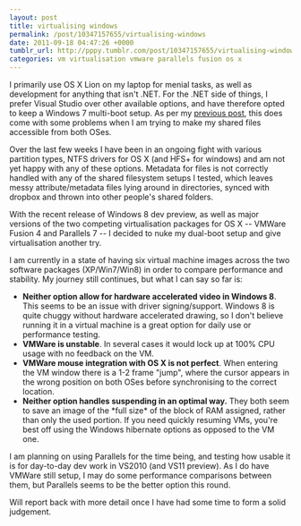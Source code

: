 ```yaml
---
layout: post
title: virtualising windows
permalink: /post/10347157655/virtualising-windows
date: 2011-09-18 04:47:26 +0000
tumblr_url: http://pppy.tumblr.com/post/10347157655/virtualising-windows
categories: vm virtualisation vmware parallels fusion os x
---
```

<p>I primarily use OS X Lion on my laptop for menial tasks, as well as development for anything that isn't .NET. For the .NET side of things, I prefer Visual Studio over other available options, and have therefore opted to keep a Windows 7 multi-boot setup. As per my <a target="_self" href="http://blog.ppy.sh/post/9336578090/managing-and-repairing-partition-tables-w-boot-camp">previous post</a>, this does come with some problems when I am trying to make my shared files accessible from both OSes.</p>&#13;
<p>Over the last few weeks I have been in an ongoing fight with various partition types, NTFS drivers for OS X (and HFS+ for windows) and am not yet happy with any of these options. Metadata for files is not correctly handled with any of the shared filesystem setups I tested, which leaves messy attribute/metadata files lying around in directories, synced with dropbox and thrown into other people's shared folders.</p>&#13;
<p>With the recent release of Windows 8 dev preview, as well as major versions of the two competing virtualisation packages for OS X -- VMWare Fusion 4 and Parallels 7 -- I decided to nuke my dual-boot setup and give virtualisation another try.</p>&#13;
<p>I am currently in a state of having six virtual machine images across the two software packages (XP/Win7/Win8) in order to compare performance and stability. My journey still continues, but what I can say so far is:</p>&#13;
<ul><li><strong>Neither option allow for hardware accelerated video in Windows 8</strong>. This seems to be an issue with driver signing/support. Windows 8 is quite chuggy without hardware accelerated drawing, so I don't believe running it in a virtual machine is a great option for daily use or performance testing.</li>&#13;
<li><strong>VMWare is unstable</strong>. In several cases it would lock up at 100% CPU usage with no feedback on the VM.</li>&#13;
<li><strong>VMWare mouse integration with OS X is not perfect</strong>. When entering the VM window there is a 1-2 frame "jump", where the cursor appears in the wrong position on both OSes before synchronising to the correct location.</li>&#13;
<li><strong>Neither option handles suspending in an optimal way.</strong> They both seem to save an image of the *full size* of the block of RAM assigned, rather than only the used portion. If you need quickly resuming VMs, you're best off using the Windows hibernate options as opposed to the VM one.</li>&#13;
</ul><p>I am planning on using Parallels for the time being, and testing how usable it is for day-to-day dev work in VS2010 (and VS11 preview). As I do have VMWare still setup, I may do some performance comparisons between them, but Parallels seems to be the better option this round.</p>&#13;
<p>Will report back with more detail once I have had some time to form a solid judgement.</p> 